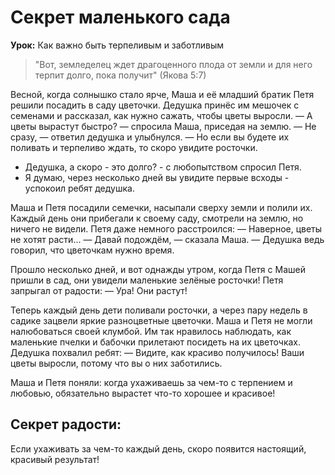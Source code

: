 # Секрет маленького сада

**Урок:** Как важно быть терпеливым и заботливым

> "Вот, земледелец ждет драгоценного плода от земли и для него терпит долго, пока получит" (Якова 5:7)

Весной, когда солнышко стало ярче, Маша и её младший братик Петя решили посадить в саду цветочки. Дедушка принёс им мешочек с семенами и рассказал, как нужно сажать, чтобы цветы выросли.
— А цветы вырастут быстро? — спросила Маша, приседая на землю.
— Не сразу, — ответил дедушка и улыбнулся. — Но если вы будете их поливать и терпеливо ждать, то скоро увидите росточки.
- Дедушка, а скоро - это долго? - с любопытством спросил Петя.
- Я думаю, через несколько дней вы увидите первые всходы - успокоил ребят дедушка.  

Маша и Петя посадили семечки, насыпали сверху земли и полили их. Каждый день они прибегали к своему саду, смотрели на землю, но ничего не видели. Петя даже немного расстроился:
— Наверное, цветы не хотят расти...
— Давай подождём, — сказала Маша. — Дедушка ведь говорил, что цветочкам нужно время.

Прошло несколько дней, и вот однажды утром, когда Петя с Машей пришли в сад, они увидели маленькие зелёные росточки! Петя запрыгал от радости:
— Ура! Они растут!

Теперь каждый день дети поливали росточки, а через пару недель в садике зацвели яркие разноцветные цветочки. Маша и Петя не могли налюбоваться своей клумбой. Им так нравилось наблюдать, как маленькие пчелки и бабочки прилетают посидеть на их цветочках. Дедушка похвалил ребят:
— Видите, как красиво получилось! Ваши цветы выросли, потому что вы о них заботились.

Маша и Петя поняли: когда ухаживаешь за чем-то с терпением и любовью, обязательно вырастет что-то хорошее и красивое!

## Секрет радости:
Если ухаживать за чем-то каждый день, скоро появится настоящий, красивый результат!
